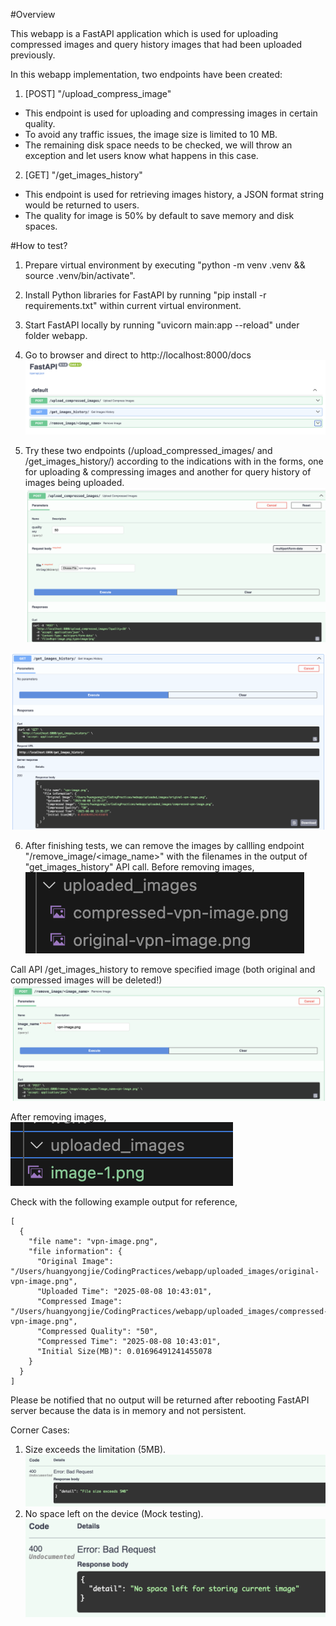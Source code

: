 #Overview

This webapp is a FastAPI application which is used for uploading compressed images and query history images that had been uploaded previously.

In this webapp implementation, two endpoints have been created:
1. [POST] "/upload_compress_image"
- This endpoint is used for uploading and compressing images in certain quality.
- To avoid any traffic issues, the image size is limited to 10 MB.
- The remaining disk space needs to be checked, we will throw an exception and let users know what happens in this case.

2. [GET] "/get_images_history"
- This endpoint is used for retrieving images history, a JSON format string would be returned to users.
- The quality for image is 50% by default to save memory and disk spaces.


#How to test?
1. Prepare virtual environment by executing "python -m venv .venv && source .venv/bin/activate".

2. Install Python libraries for FastAPI by running "pip install -r requirements.txt" within current virtual environment.

3. Start FastAPI locally by running "uvicorn main:app --reload" under folder webapp.

4. Go to browser and direct to http://localhost:8000/docs
![alt text](image.png)

5. Try these two endpoints (/upload_compressed_images/ and /get_images_history/) according to the indications with in the forms, one for uploading & compressing images and another for query history of images being uploaded.
![alt text](image-3.png)

![alt text](image-4.png)

6. After finishing tests, we can remove the images by callling endpoint "/remove_image/<image_name>" with the filenames in the output of "get_images_history" API call. 
Before removing images,
![alt text](image-5.png)

Call API /get_images_history to remove specified image (both original and compressed images will be deleted!)
![alt text](image-6.png)

After removing images,
![alt text](image-7.png)

Check with the following example output for reference,


```
[
  {
    "file name": "vpn-image.png",
    "file information": {
      "Original Image": "/Users/huangyongjie/CodingPractices/webapp/uploaded_images/original-vpn-image.png",
      "Uploaded Time": "2025-08-08 10:43:01",
      "Compressed Image": "/Users/huangyongjie/CodingPractices/webapp/uploaded_images/compressed-vpn-image.png",
      "Compressed Quality": "50",
      "Compressed Time": "2025-08-08 10:43:01",
      "Initial Size(MB)": 0.01696491241455078
    }
  }
]
```
Please be notified that no output will be returned after rebooting FastAPI server because the data is in memory and not persistent.


Corner Cases:
1. Size exceeds the limitation (5MB).
![alt text](image-1.png)
2. No space left on the device (Mock testing).
![alt text](image-2.png)
